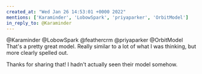 ```yaml
---
created_at: "Wed Jan 26 14:53:01 +0000 2022"
mentions: ['Karaminder', 'LobowSpark', 'priyaparker', 'OrbitModel']
in_reply_to: @Karaminder
---
```


@Karaminder @LobowSpark @feathercrm @priyaparker @OrbitModel That's a pretty great model. Really similar to a lot of what I was thinking, but more clearly spelled out.

Thanks for sharing that! I hadn't actually seen their model somehow.